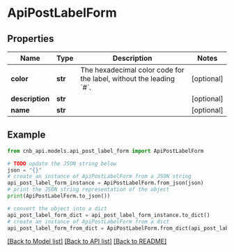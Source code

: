 # ApiPostLabelForm


## Properties

Name | Type | Description | Notes
------------ | ------------- | ------------- | -------------
**color** | **str** | The hexadecimal color code for the label, without the leading &#x60;#&#x60;. | [optional] 
**description** | **str** |  | [optional] 
**name** | **str** |  | [optional] 

## Example

```python
from cnb_api.models.api_post_label_form import ApiPostLabelForm

# TODO update the JSON string below
json = "{}"
# create an instance of ApiPostLabelForm from a JSON string
api_post_label_form_instance = ApiPostLabelForm.from_json(json)
# print the JSON string representation of the object
print(ApiPostLabelForm.to_json())

# convert the object into a dict
api_post_label_form_dict = api_post_label_form_instance.to_dict()
# create an instance of ApiPostLabelForm from a dict
api_post_label_form_from_dict = ApiPostLabelForm.from_dict(api_post_label_form_dict)
```
[[Back to Model list]](../README.md#documentation-for-models) [[Back to API list]](../README.md#documentation-for-api-endpoints) [[Back to README]](../README.md)



